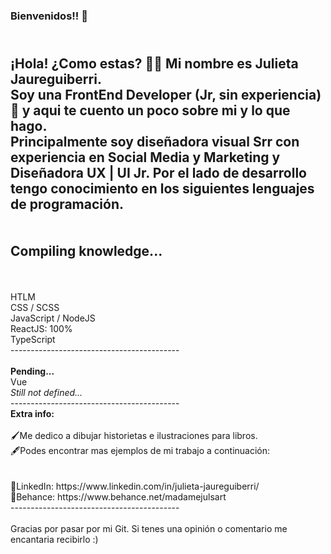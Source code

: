 ### Bienvenidos!! 👋

<br>¡Hola! ¿Como estas? 🖖🏻 Mi nombre es Julieta Jaureguiberri. 
<br>Soy una FrontEnd Developer (Jr, sin experiencia) 👀  y aqui te cuento un poco sobre mi y lo que hago.
<br>Principalmente soy diseñadora visual Srr con experiencia en Social Media y Marketing y Diseñadora UX | UI Jr. 
Por el lado de desarrollo tengo conocimiento en los siguientes lenguajes de programación.
<br>
<br>
<br>
<b>Compiling knowledge... </b>
------------------------------------------
<br>
<br>HTLM
<br>CSS / SCSS
<br>JavaScript / NodeJS
<br>ReactJS: 100%
<br>TypeScript
<br>
------------------------------------------
<br>
<br><b>Pending...</b>
<br>Vue
<br><i>Still not defined...</i>
<br>------------------------------------------
<br>
<b>Extra info:</b>
<br>
<br>🖌Me dedico a dibujar historietas e ilustraciones para libros. 
<br>🖋Podes encontrar mas ejemplos de mi trabajo a continuación:
<br>
<br>
<br>💙LinkedIn: https://www.linkedin.com/in/julieta-jaureguiberri/
<br>💜Behance: https://www.behance.net/madamejulsart
<br>
------------------------------------------
<br>
<br>Gracias por pasar por mi Git. Si tenes una opinión o comentario me encantaria recibirlo :)
